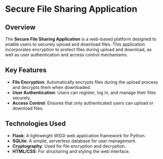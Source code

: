 # Secure File Sharing Application

## Overview

The **Secure File Sharing Application** is a web-based platform designed to enable users to securely upload and download files. This application incorporates encryption to protect files during upload and download, as well as user authentication and access control mechanisms.

## Key Features

- **File Encryption**: Automatically encrypts files during the upload process and decrypts them when downloaded.
- **User Authentication**: Users can register, log in, and manage their files securely.
- **Access Control**: Ensures that only authenticated users can upload or download files.

## Technologies Used

- **Flask**: A lightweight WSGI web application framework for Python.
- **SQLite**: A simple, serverless database for user management.
- **Cryptography**: Used for file encryption and decryption.
- **HTML/CSS**: For structuring and styling the web interface.
